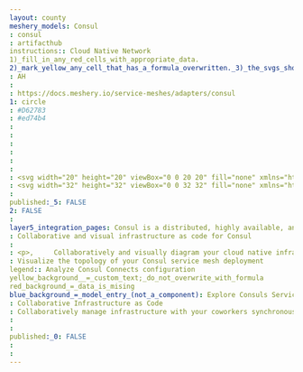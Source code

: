 ```yaml
---
layout: county 
meshery_models: Consul
: consul
: artifacthub
instructions:: Cloud Native Network
1)_fill_in_any_red_cells_with_appropriate_data.
2)_mark_yellow_any_cell_that_has_a_formula_overwritten._3)_the_svgs_shouldn't_have_xml_header_they_are_added_programmatically_through_workflows: Service Mesh
: AH
: 
: https://docs.meshery.io/service-meshes/adapters/consul
1: circle
: #D62783
: #ed74b4
: 
: 
: 
: 
: 
: 
: <svg width="20" height="20" viewBox="0 0 20 20" fill="none" xmlns="http://www.w3.org/2000/svg"><g clip-path="url(#a)" fill="#e03875"><path fill-rule="evenodd" clip-rule="evenodd" d="M9.626 12.114c-1.17 0-2.082-.94-2.082-2.147 0-1.208.911-2.148 2.082-2.148 1.17 0 2.081.94 2.081 2.148 0 1.208-.91 2.147-2.081 2.147Zm4.064-1.14a.994.994 0 0 1-.975-1.007c0-.537.423-1.007.976-1.007.52 0 .975.436.975 1.007a.994.994 0 0 1-.975 1.006Zm3.513.939a.947.947 0 0 1-1.17.704c-.521-.134-.814-.67-.684-1.208a.948.948 0 0 1 1.17-.705.985.985 0 0 1 .716 1.141s0 .034-.033.067h.001Zm-.684-2.551c-.52.134-1.04-.202-1.17-.739a1.002 1.002 0 0 1 .715-1.208c.52-.134 1.04.202 1.17.739a.843.843 0 0 1 0 .402.91.91 0 0 1-.715.806Zm3.446 2.416c-.098.536-.585.906-1.105.805a.984.984 0 0 1-.78-1.14c.097-.538.584-.907 1.105-.806.488.1.846.57.813 1.073-.032.034-.032.034-.032.068Zm-.779-2.482c-.52.1-1.008-.269-1.105-.806a.984.984 0 0 1 .78-1.14c.52-.101 1.008.268 1.106.805 0 .1.033.168 0 .268a.951.951 0 0 1-.78.873Zm-.682 5.94a.941.941 0 0 1-1.301.368 1.005 1.005 0 0 1-.358-1.342.941.941 0 0 1 1.3-.37c.326.202.521.571.489.94a1.934 1.934 0 0 1-.13.403Zm-.358-9.128a.941.941 0 0 1-1.3-.37 1.005 1.005 0 0 1 .357-1.342.941.941 0 0 1 1.3.37c.098.2.13.369.13.57a1.007 1.007 0 0 1-.487.772"/><path d="M9.658 20c-2.601 0-5.008-1.04-6.861-2.92A10.35 10.35 0 0 1 0 10c0-2.685 1.008-5.168 2.83-7.081C4.65 1.04 7.09 0 9.657 0a9.4 9.4 0 0 1 5.886 2.047l-1.203 1.61c-1.364-1.071-2.99-1.642-4.68-1.642-2.049 0-4 .839-5.463 2.349C2.733 5.873 1.952 7.853 1.952 10a8.08 8.08 0 0 0 2.277 5.638 7.5 7.5 0 0 0 5.463 2.315 7.4 7.4 0 0 0 4.683-1.644l1.17 1.61C13.855 19.261 11.805 20 9.66 20Z"/></g><defs><clipPath id="a"><path fill="#fff" d="M0 0h20v20H0z"/></clipPath></defs></svg>
: <svg width="32" height="32" viewBox="0 0 32 32" fill="none" xmlns="http://www.w3.org/2000/svg"><g clip-path="url(#a)" fill="#fff"><path fill-rule="evenodd" clip-rule="evenodd" d="M15.401 19.383c-1.873 0-3.33-1.503-3.33-3.436s1.457-3.436 3.33-3.436 3.33 1.503 3.33 3.436-1.457 3.436-3.33 3.436Zm6.504-1.825c-.832 0-1.56-.698-1.56-1.611 0-.86.675-1.61 1.56-1.61.832 0 1.561.697 1.561 1.61 0 .913-.728 1.61-1.56 1.61Zm5.62 1.503a1.516 1.516 0 0 1-1.874 1.126c-.832-.214-1.3-1.073-1.092-1.932a1.516 1.516 0 0 1 1.873-1.128c.779.214 1.3.966 1.144 1.825 0 0 0 .054-.052.107v.002Zm-1.095-4.082c-.833.214-1.665-.323-1.873-1.182a1.604 1.604 0 0 1 1.145-1.933c.832-.215 1.664.323 1.872 1.182.052.215.052.43 0 .644-.052.59-.468 1.128-1.144 1.289Zm5.515 3.865c-.157.859-.938 1.45-1.77 1.289a1.574 1.574 0 0 1-1.248-1.826c.155-.858.936-1.45 1.768-1.288.781.16 1.354.912 1.302 1.718-.052.053-.052.053-.052.107Zm-1.247-3.971c-.832.161-1.613-.43-1.769-1.288a1.575 1.575 0 0 1 1.25-1.826c.832-.161 1.612.43 1.768 1.289 0 .16.052.268 0 .429-.052.698-.572 1.289-1.249 1.396Zm-1.092 9.503c-.416.752-1.353 1.02-2.082.59-.728-.429-.988-1.395-.572-2.147.416-.752 1.353-1.02 2.081-.59.52.322.833.912.78 1.503-.051.215-.103.43-.207.644Zm-.573-14.603c-.728.43-1.665.16-2.08-.591-.417-.752-.157-1.718.572-2.148.728-.43 1.664-.16 2.08.591.157.322.209.59.209.913-.052.483-.312.966-.78 1.235"/><path d="M15.453 32c-4.162 0-8.013-1.664-10.978-4.67A16.56 16.56 0 0 1 0 16c0-4.296 1.613-8.27 4.527-11.33C7.44 1.664 11.343 0 15.453 0c3.434 0 6.712 1.127 9.418 3.276l-1.924 2.576c-2.186-1.717-4.788-2.63-7.493-2.63-3.278 0-6.4 1.343-8.741 3.759-2.34 2.416-3.59 5.584-3.59 9.02 0 3.382 1.301 6.604 3.643 9.02 2.341 2.415 5.411 3.704 8.741 3.704 2.758 0 5.36-.913 7.492-2.63l1.874 2.576c-2.706 2.147-5.984 3.328-9.418 3.328l-.002.001Z"/></g><defs><clipPath id="a"><path fill="#fff" d="M0 0h32v32H0z"/></clipPath></defs></svg>
: 
published:_5: FALSE
2: FALSE
: 
layer5_integration_pages: Consul is a distributed, highly available, and data center aware solution to connect and configure applications across dynamic, distributed infrastructure.
: Collaborative and visual infrastructure as code for Consul
: 
: <p>,     Collaboratively and visually diagram your cloud native infrastructure with GitOps-style pipeline integration. Design, test, and manage configuration your Kubernetes-based, containerized applications as a visual topology., </p>, <p>,     Looking for best practice cloud native design and deployment best practices? Choose from thousands of pre-built components in MeshMap. Choose from hundreds of ready-made design patterns by importing templates from Meshery Catalog or use our low code designer, MeshMap, to create and deploy your own cloud native infrastructure designs., </p>
: Visualize the topology of your Consul service mesh deployment
legend:: Analyze Consul Connects configuration
yellow_background__=_custom_text;_do_not_overwrite_with_formula
red_background_=_data_is_mising
blue_background_=_model_entry_(not_a_component): Explore Consuls Service Splitter
: Collaborative Infrastructure as Code
: Collaboratively manage infrastructure with your coworkers synchronously sharing the same designs.
: 
: 
published:_0: FALSE
: 
: 
---
```

